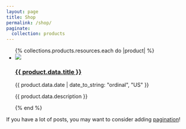 ```yaml
---
layout: page
title: Shop
permalink: /shop/
paginate:
  collection: products
---
```


<ul class="grid" role="list" data-layout='50-50'>
  {% collections.products.resources.each do |product| %}
  <li class="card border-2 flow overflow-hidden">
    <img class="ar-image" src="{{ product.data.image || 'https://placehold.co/778x438?text=Hello+Ruby'}}">
    <h3>
      <a href="{{ product.relative_url }}">{{ product.data.title }}</a>
    </h3>
    <p class="text-small">{{ product.data.date | date_to_string: "ordinal", "US" }}</p>
    <p>{{ product.data.description }}</p>
  </li>
  {% end %}
</ul>

If you have a lot of posts, you may want to consider adding [pagination](https://www.bridgetownrb.com/docs/content/pagination)!

